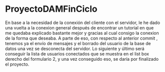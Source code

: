 # ProyectoDAMFinCiclo
En base a la necesidad de la conexión del cliente con el servidor, le he dado una vuelta a la conexion general después de encontrar un tutorial en que me quedaba explicado bastante mejor y gracias al cual consigo la conexion de la forma que deseaba.
A parte de eso, con respecto al anterior commit , tenemos ya el envío de mensajes y el borrado del usuario de la base de datos una vez se desconecta del servidor.
Lo siguiente y último será conseguir la lista de usuarios conectados que se muestra en el list box derecho del formulario 2, y una vez conseguido eso, se daría por finalizado el proyecto.
